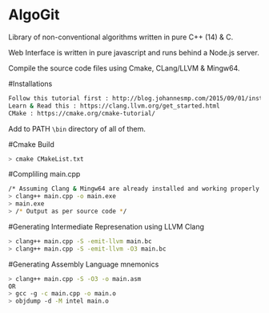 # AlgoGit
Library of non-conventional algorithms written in pure C++ (14) & C.

Web Interface is written in pure javascript and runs behind a Node.js server. 

Compile the source code files using Cmake, CLang/LLVM & Mingw64.

#Installations
```bash
Follow this tutorial first : http://blog.johannesmp.com/2015/09/01/installing-clang-on-windows-pt2/
Learn & Read this : https://clang.llvm.org/get_started.html
CMake : https://cmake.org/cmake-tutorial/
```

Add to PATH ```\bin``` directory of all of them.

#Cmake Build
```bash
> cmake CMakeList.txt 
```

#Compliling main.cpp
```bash
/* Assuming Clang & Mingw64 are already installed and working properly */ 
> clang++ main.cpp -o main.exe
> main.exe
> /* Output as per source code */
```

#Generating Intermediate Represenation using LLVM Clang
```bash 
> clang++ main.cpp -S -emit-llvm main.bc
> clang++ main.cpp -S -emit-llvm -O3 main.bc
```

#Generating Assembly Language mnemonics
```bash
> clang++ main.cpp -S -O3 -o main.asm
OR
> gcc -g -c main.cpp -o main.o
> objdump -d -M intel main.o
